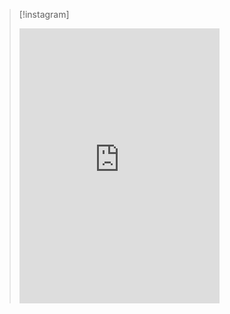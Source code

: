 > [!instagram]
> <iframe width="320" height="440" src="https://www.instagram.com/p/<uri>/embed/" frameborder="0"></iframe>